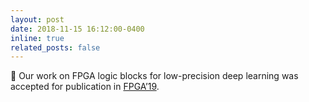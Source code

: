 ```yaml
---
layout: post
date: 2018-11-15 16:12:00-0400
inline: true
related_posts: false
---
```


📜 Our work on FPGA logic blocks for low-precision deep learning was accepted for publication in [FPGA’19](https://www.isfpga.org/past/fpga2019/).
